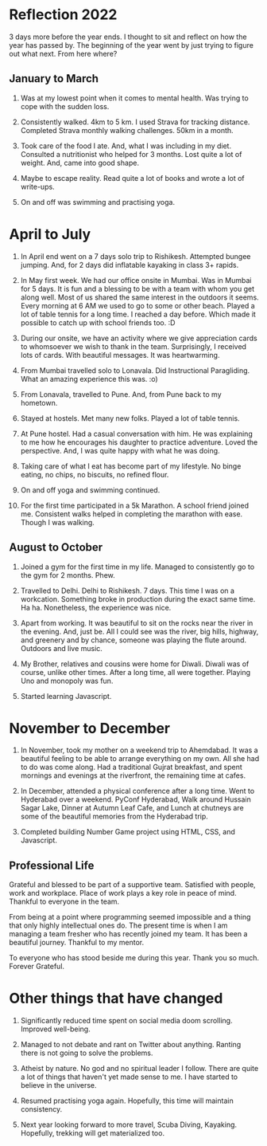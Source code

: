 # Reflection 2022

3 days more before the year ends. I thought to sit and reflect on how the year has passed by. The beginning of the year went by just trying to figure out what next. From here where?

## January to March

1. Was at my lowest point when it comes to mental health. Was trying to cope with the sudden loss.
    
2. Consistently walked. 4km to 5 km. I used Strava for tracking distance. Completed Strava monthly walking challenges. 50km in a month.
    
3. Took care of the food I ate. And, what I was including in my diet. Consulted a nutritionist who helped for 3 months. Lost quite a lot of weight. And, came into good shape.
    
4. Maybe to escape reality. Read quite a lot of books and wrote a lot of write-ups.
    
5. On and off was swimming and practising yoga.
    

# April to July

1. In April end went on a 7 days solo trip to Rishikesh. Attempted bungee jumping. And, for 2 days did inflatable kayaking in class 3+ rapids.
    
2. In May first week. We had our office onsite in Mumbai. Was in Mumbai for 5 days. It is fun and a blessing to be with a team with whom you get along well. Most of us shared the same interest in the outdoors it seems. Every morning at 6 AM we used to go to some or other beach. Played a lot of table tennis for a long time. I reached a day before. Which made it possible to catch up with school friends too. :D
    
3. During our onsite, we have an activity where we give appreciation cards to whomsoever we wish to thank in the team. Surprisingly, I received lots of cards. With beautiful messages. It was heartwarming.
    
4. From Mumbai travelled solo to Lonavala. Did Instructional Paragliding. What an amazing experience this was. :o)
    
5. From Lonavala, travelled to Pune. And, from Pune back to my hometown.
    
6. Stayed at hostels. Met many new folks. Played a lot of table tennis.
    
7. At Pune hostel. Had a casual conversation with him. He was explaining to me how he encourages his daughter to practice adventure. Loved the perspective. And, I was quite happy with what he was doing.
    
8. Taking care of what I eat has become part of my lifestyle. No binge eating, no chips, no biscuits, no refined flour.
    
9. On and off yoga and swimming continued.
    
10. For the first time participated in a 5k Marathon. A school friend joined me. Consistent walks helped in completing the marathon with ease. Though I was walking.
    

## August to October

1. Joined a gym for the first time in my life. Managed to consistently go to the gym for 2 months. Phew.
    
2. Travelled to Delhi. Delhi to Rishikesh. 7 days. This time I was on a workcation. Something broke in production during the exact same time. Ha ha. Nonetheless, the experience was nice.
    
3. Apart from working. It was beautiful to sit on the rocks near the river in the evening. And, just be. All I could see was the river, big hills, highway, and greenery and by chance, someone was playing the flute around. Outdoors and live music.
    
4. My Brother, relatives and cousins were home for Diwali. Diwali was of course, unlike other times. After a long time, all were together. Playing Uno and monopoly was fun.
    
5. Started learning Javascript.
    

# November to December

1. In November, took my mother on a weekend trip to Ahemdabad. It was a beautiful feeling to be able to arrange everything on my own. All she had to do was come along. Had a traditional Gujrat breakfast, and spent mornings and evenings at the riverfront, the remaining time at cafes.
    
2. In December, attended a physical conference after a long time. Went to Hyderabad over a weekend. PyConf Hyderabad, Walk around Hussain Sagar Lake, Dinner at Autumn Leaf Cafe, and Lunch at chutneys are some of the beautiful memories from the Hyderabad trip.
    
3. Completed building Number Game project using HTML, CSS, and Javascript.
    

## Professional Life

Grateful and blessed to be part of a supportive team. Satisfied with people, work and workplace. Place of work plays a key role in peace of mind. Thankful to everyone in the team.

From being at a point where programming seemed impossible and a thing that only highly intellectual ones do. The present time is when I am managing a team fresher who has recently joined my team. It has been a beautiful journey. Thankful to my mentor.

To everyone who has stood beside me during this year. Thank you so much. Forever Grateful.

# Other things that have changed

1. Significantly reduced time spent on social media doom scrolling. Improved well-being.
    
2. Managed to not debate and rant on Twitter about anything. Ranting there is not going to solve the problems.
    
3. Atheist by nature. No god and no spiritual leader I follow. There are quite a lot of things that haven't yet made sense to me. I have started to believe in the universe.
    
4. Resumed practising yoga again. Hopefully, this time will maintain consistency.
    
5. Next year looking forward to more travel, Scuba Diving, Kayaking. Hopefully, trekking will get materialized too.